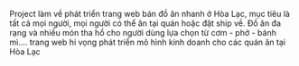 Project làm về phát triển trang web bán đồ ăn nhanh ở Hòa Lạc, mục tiêu là tất cả mọi người, mọi người có thể ăn tại quán hoặc đặt ship về. Đồ ăn đa rạng và nhiều món tha hồ cho người dùng lựa chọn từ cơm - phở - bánh mì.... trang web hi vọng phát triển mô hình kinh doanh cho các quán ăn tại Hòa Lạc
